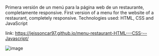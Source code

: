 Primera versión de un menú para la página web de un restaurante, completamente responsive.
First version of a menu for the website of a restaurant, completely responsive. 
Technologies used: HTML, CSS and JavaScript

link: https://jeissoncar97.github.io/menu-restaurant-HTML---CSS---Javascript/

![image](https://github.com/Jeissoncar97/menu-restaurant-HTML---CSS---Javascript/assets/95516611/449a491d-27f0-479f-a19c-36d586941540)

